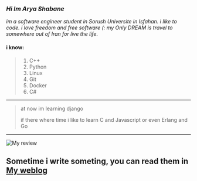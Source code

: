 ### _Hi Im Arya Shabane_

_im a software engineer student in Sorush Universite in Isfahan. i like to code. i love freedom and free software (:
my Only DREAM is travel to somewhere out of Iran for live the life._


#### **i know:**
> 1. C++
> 2. Python
> 3. Linux
> 4. Git
> 5. Docker
> 6. C#
---
> at now im learning django
> 
> if there where time i like to learn C and Javascript or even Erlang and Go
---
![My review](https://github-readme-stats.vercel.app/api?username=shabane&show_icons=true&count_private=true&include_all_commits=true&theme=tokyonight)



## Sometime i write someting, you can read them in [My weblog](https://virgool.io/@m_shabane)
